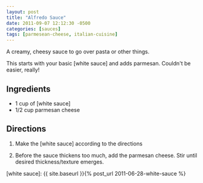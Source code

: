 ```yaml
---
layout: post
title: "Alfredo Sauce"
date: 2011-09-07 12:12:30 -0500
categories: [sauces]
tags: [parmesean-cheese, italian-cuisine]
---
```

A creamy, cheesy sauce to go over pasta or other things.

This starts with your basic [white sauce] and adds parmesan. Couldn't be easier, really!

## Ingredients

* 1 cup of [white sauce]
* 1/2 cup parmesan cheese

## Directions

1.  Make the [white sauce] according to the directions

1.  Before the sauce thickens too much, add the parmesan cheese. Stir until desired thickness/texture emerges.

[white sauce]: {{ site.baseurl }}{% post_url 2011-06-28-white-sauce %} 
